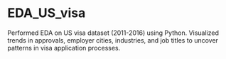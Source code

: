 # EDA_US_visa
Performed EDA on US visa dataset (2011-2016) using Python. Visualized trends in approvals, employer cities, industries, and job titles to uncover patterns in visa application processes.
